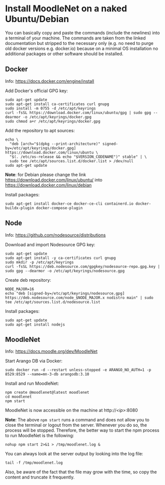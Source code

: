 # Install MoodleNet on a naked Ubuntu/Debian

You can basically copy and paste the commands (include the newlines) into a terminal
of your machine. The commands are taken from the linked documentation but stripped to
the necessary only (e.g. no need to purge old docker versions e.g. docker.io)
because on a minimal OS installation no additional packages or other software should
be installed.

## Docker

Info: https://docs.docker.com/engine/install

Add Docker's official GPG key:
```
sudo apt-get update
sudo apt-get install ca-certificates curl gnupg
sudo install -m 0755 -d /etc/apt/keyrings
curl -fsSL https://download.docker.com/linux/ubuntu/gpg | sudo gpg --dearmor -o /etc/apt/keyrings/docker.gpg
sudo chmod a+r /etc/apt/keyrings/docker.gpg
```

Add the repository to apt sources:
```
echo \
  "deb [arch="$(dpkg --print-architecture)" signed-by=/etc/apt/keyrings/docker.gpg] https://download.docker.com/linux/ubuntu \
  "$(. /etc/os-release && echo "$VERSION_CODENAME")" stable" | \
  sudo tee /etc/apt/sources.list.d/docker.list > /dev/null
sudo apt-get update
```
**Note**: for Debian please change the link https://download.docker.com/linux/ubuntu/ into
https://download.docker.com/linux/debian

Install packages:
```
sudo apt-get install docker-ce docker-ce-cli containerd.io docker-buildx-plugin docker-compose-plugin
```

## Node

Info: https://github.com/nodesource/distributions

Download and import Nodesource GPG key:
```
sudo apt-get update
sudo apt-get install -y ca-certificates curl gnupg
sudo mkdir -p /etc/apt/keyrings
curl -fsSL https://deb.nodesource.com/gpgkey/nodesource-repo.gpg.key | sudo gpg --dearmor -o /etc/apt/keyrings/nodesource.gpg
```

Create deb repository:
```
NODE_MAJOR=16
echo "deb [signed-by=/etc/apt/keyrings/nodesource.gpg] https://deb.nodesource.com/node_$NODE_MAJOR.x nodistro main" | sudo tee /etc/apt/sources.list.d/nodesource.list
```

Install packages:
```
sudo apt-get update
sudo apt-get install nodejs
```

## MoodleNet

Info: https://docs.moodle.org/dev/MoodleNet

Start Arango DB via Docker:
```
sudo docker run -d --restart unless-stopped -e ARANGO_NO_AUTH=1 -p 8529:8529 --name=mn-3-db arangodb:3.10
```

Install and run MoodleNet:
```
npm create @moodlenet@latest moodlenet
cd moodlenet
npm start
```

MoodleNet is now accessible on the machine at http://*\<ip>*:8080

**Note**: The above `npm start` runs a command and does not allow you to close the terminal
or logout from the server. Whenever you do so, the process will be stopped. Therefore, the
better way to start the npm process to run MoodleNet is the following:
```
nohup npm start 2>&1 > /tmp/moodlenet.log &
```

You can always look at the server output by looking into the log file:
```
tail -f /tmp/moodlenet.log
```

Also, be aware of the fact that the file may grow with the time, so copy the content
and truncate it frequently.